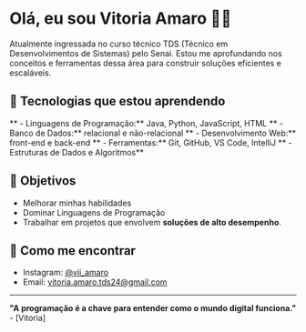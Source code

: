# Olá, eu sou Vitoria Amaro 👩‍💻

Atualmente ingressada no curso técnico TDS (Técnico em Desenvolvimentos de Sistemas) pelo Senai. Estou me aprofundando nos conceitos e ferramentas dessa área para construir soluções eficientes e escaláveis.

## 🚀 Tecnologias que estou aprendendo

** - Linguagens de Programação:** Java, Python, JavaScript, HTML
** - Banco de Dados:** relacional e não-relacional
** - Desenvolvimento Web:** front-end e back-end
** - Ferramentas:** Git, GitHub, VS Code, IntelliJ
** - Estruturas de Dados e Algoritmos**



## 🌱 Objetivos

- Melhorar minhas habilidades
- Dominar Linguagens de Programação
- Trabalhar em projetos que envolvem **soluções de alto desempenho**.

## 💬 Como me encontrar

- Instagram: [@vii_amaro](https://instagram.com/vii_amaro)
- Email: vitoria.amaro.tds24@gmail.com

---

**"A programação é a chave para entender como o mundo digital funciona."** - [Vitoria]


